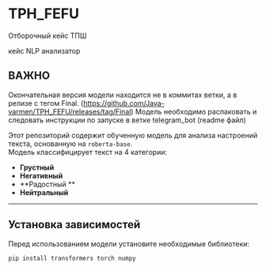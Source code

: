 # TPH_FEFU
Отборочный кейс ТПШ 

кейс NLP анализатор

## **ВАЖНО**
Окончательная версия модели находится не в коммитах ветки, а в релизе с тегом Final. (https://github.com/Jaya-varmen/TPH_FEFU/releases/tag/Final)
Модель необходимо распаковать и следовать инструкции по запуске в ветке telegram_bot (readme файл)


Этот репозиторий содержит обученную модель для анализа настроений текста, основанную на `roberta-base`.  
Модель классифицирует текст на 4 категории:
- **Грустный**
- **Негативный**
- **Радостный **
- **Нейтральный**

---

## **Установка зависимостей**
Перед использованием модели установите необходимые библиотеки:
```bash
pip install transformers torch numpy
```
